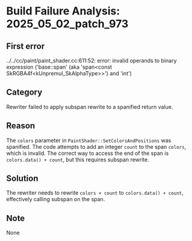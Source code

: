 # Build Failure Analysis: 2025_05_02_patch_973

## First error

../../cc/paint/paint_shader.cc:611:52: error: invalid operands to binary expression ('base::span<const SkColor4f>' (aka 'span<const SkRGBA4f<kUnpremul_SkAlphaType>>') and 'int')

## Category
Rewriter failed to apply subspan rewrite to a spanified return value.

## Reason
The `colors` parameter in `PaintShader::SetColorsAndPositions` was spanified. The code attempts to add an integer `count` to the span `colors`, which is invalid. The correct way to access the end of the span is `colors.data() + count`, but this requires subspan rewrite.

## Solution
The rewriter needs to rewrite `colors + count` to `colors.data() + count`, effectively calling subspan on the span.

## Note
None